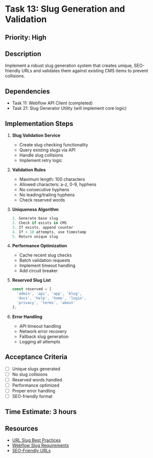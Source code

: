 # Task 13: Slug Generation and Validation

## Priority: High

## Description
Implement a robust slug generation system that creates unique, SEO-friendly URLs and validates them against existing CMS items to prevent collisions.

## Dependencies
- Task 11: Webflow API Client (completed)
- Task 21: Slug Generator Utility (will implement core logic)

## Implementation Steps

1. **Slug Validation Service**
   - Create slug checking functionality
   - Query existing slugs via API
   - Handle slug collisions
   - Implement retry logic

2. **Validation Rules**
   - Maximum length: 100 characters
   - Allowed characters: a-z, 0-9, hyphens
   - No consecutive hyphens
   - No leading/trailing hyphens
   - Check reserved words

3. **Uniqueness Algorithm**
   ```typescript
   1. Generate base slug
   2. Check if exists in CMS
   3. If exists, append counter
   4. If > 10 attempts, use timestamp
   5. Return unique slug
   ```

4. **Performance Optimization**
   - Cache recent slug checks
   - Batch validation requests
   - Implement timeout handling
   - Add circuit breaker

5. **Reserved Slug List**
   ```typescript
   const reserved = [
     'admin', 'api', 'app', 'blog',
     'docs', 'help', 'home', 'login',
     'privacy', 'terms', 'about'
   ];
   ```

6. **Error Handling**
   - API timeout handling
   - Network error recovery
   - Fallback slug generation
   - Logging all attempts

## Acceptance Criteria
- [ ] Unique slugs generated
- [ ] No slug collisions
- [ ] Reserved words handled
- [ ] Performance optimized
- [ ] Proper error handling
- [ ] SEO-friendly format

## Time Estimate: 3 hours

## Resources
- [URL Slug Best Practices](https://moz.com/learn/seo/url)
- [Webflow Slug Requirements](https://university.webflow.com/lesson/slugs)
- [SEO-Friendly URLs](https://developers.google.com/search/docs/crawling-indexing/url-structure)